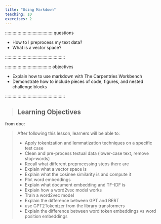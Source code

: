 ```yaml
---
title: "Using Markdown"
teaching: 10
exercises: 2
---
```


:::::::::::::::::::::::::::::::::::::: questions 

- How to I preprocess my text data?
- What is a vector space?

::::::::::::::::::::::::::::::::::::::::::::::::

::::::::::::::::::::::::::::::::::::: objectives

- Explain how to use markdown with The Carpentries Workbench
- Demonstrate how to include pieces of code, figures, and nested challenge blocks

::::::::::::::::::::::::::::::::::::::::::::::::

> ## Learning Objectives








from doc:
> After following this lesson, learners will be able to:
> - Apply tokenization and lemmatization techniques on a specific test case
> - Clean and pre-process textual data (lower-case text, remove stop-words)
> - Recall what different preprocessing steps there are
> - Explain what a vector space is
> - Explain what the cosinee similarity is and compute it
> - Plot word embeddings
> - Explain what document embedding and TF-IDF is
> - Explain how a word2vec model works
> - Train a word2vec model
> - Explain the difference between GPT and BERT
> - use GPT2Tokenizer from the library transformers
> - Explain the difference between word token embeddings vs word position embeddings
